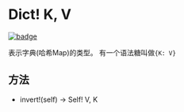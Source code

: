 # Dict! K, V

[![badge](https://img.shields.io/endpoint.svg?url=https%3A%2F%2Fgezf7g7pd5.execute-api.ap-northeast-1.amazonaws.com%2Fdefault%2Fsource_up_to_date%3Fowner%3Derg-lang%26repos%3Derg%26ref%3Dmain%26path%3Ddoc/EN/API/types/classes/Dict!.md%26commit_hash%3Dd15cbbf7b33df0f78a575cff9679d84c36ea3ab1)](https://gezf7g7pd5.execute-api.ap-northeast-1.amazonaws.com/default/source_up_to_date?owner=erg-lang&repos=erg&ref=main&path=doc/EN/API/types/classes/Dict!.md&commit_hash=d15cbbf7b33df0f78a575cff9679d84c36ea3ab1)

表示字典(哈希Map)的类型。 有一个语法糖叫做`{K: V}`

## 方法

* invert!(self) -> Self! V, K
